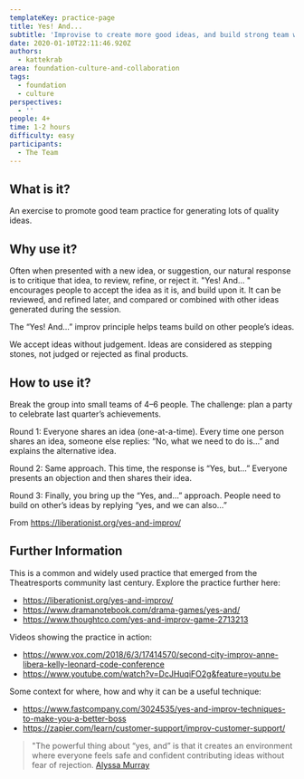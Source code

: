 ```yaml
---
templateKey: practice-page
title: Yes! And...
subtitle: 'Improvise to create more good ideas, and build strong team work skills.'
date: 2020-01-10T22:11:46.920Z
authors:
  - kattekrab
area: foundation-culture-and-collaboration
tags:
  - foundation
  - culture
perspectives:
  - ''
people: 4+
time: 1-2 hours
difficulty: easy
participants:
  - The Team
---
```

## What is it?

An exercise to promote good team practice for generating lots of quality ideas.

## Why use it?

Often when presented with a new idea, or suggestion, our natural response is to critique that idea, to review, refine, or reject it.  "Yes! And… " encourages people to accept the idea as it is, and build upon it.  It can be reviewed, and refined later, and compared or combined with other ideas generated during the session.

The “Yes! And…” improv principle helps teams build on other people’s ideas. 

We accept ideas without judgement. Ideas are considered as stepping stones, not judged or rejected as final products. 

## How to use it?

Break the group into small teams of 4–6 people.  The challenge: plan a party to celebrate last quarter’s achievements.

Round 1: Everyone shares an idea (one-at-a-time). Every time one person shares an idea, someone else replies: “No, what we need to do is…” and explains the alternative idea.

Round 2: Same approach. This time, the response is “Yes, but…” Everyone presents an objection and then shares their idea.

Round 3: Finally, you bring up the “Yes, and…” approach. People need to build on other’s ideas by replying “yes, and we can also…”

From https://liberationist.org/yes-and-improv/

## Further Information

This is a common and widely used practice that emerged from the Theatresports community last century. Explore the practice further here:

* https://liberationist.org/yes-and-improv/
* https://www.dramanotebook.com/drama-games/yes-and/
* https://www.thoughtco.com/yes-and-improv-game-2713213 

Videos showing the practice in action:

* https://www.vox.com/2018/6/3/17414570/second-city-improv-anne-libera-kelly-leonard-code-conference 
* https://www.youtube.com/watch?v=DcJHuqiFO2g&feature=youtu.be 

Some context for where, how and why it can be a useful technique:

* https://www.fastcompany.com/3024535/yes-and-improv-techniques-to-make-you-a-better-boss 
* https://zapier.com/learn/customer-support/improv-customer-support/

> "The powerful thing about “yes, and” is that it creates an environment where everyone feels safe and confident contributing ideas without fear of rejection.  [Alyssa Murray](https://medium.com/@alyssadmurray/yes-and-306029ebff9a)
